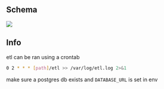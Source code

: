 ## Schema

![](https://opendata.tweedekamer.nl/sites/default/files/styles/wide/public/images/OpenDataPortaal_InformatiemodelAlgemeen_3.png?itok=QTedYNs1)

## Info
etl can be ran using a crontab
```bash
0 2 * * * [path]/etl >> /var/log/etl.log 2>&1
```

make sure a postgres db exists and `DATABASE_URL` is set in env
